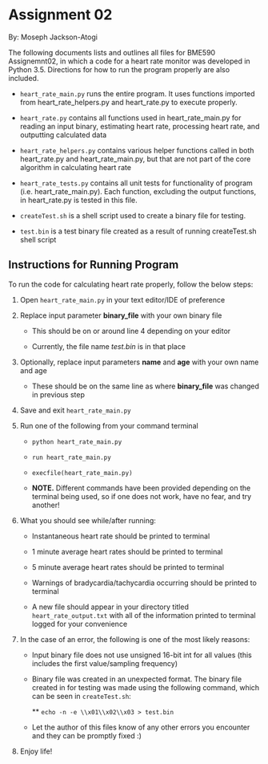 # Assignment 02
By: Moseph Jackson-Atogi

The following documents lists and outlines all files for BME590 Assignemnt02, in which a code for a heart rate monitor was developed in Python 3.5. Directions for how to run the program properly are also included.

+ `heart_rate_main.py` runs the entire program. It uses functions imported from heart_rate_helpers.py and heart_rate.py to execute properly.

+ `heart_rate.py` contains all functions used in heart_rate_main.py for reading an input binary, estimating heart rate, processing heart rate, and outputting calculated data

+ `heart_rate_helpers.py` contains various helper functions called in both heart_rate.py and heart_rate_main.py, but that are not part of the core algorithm in calculating heart rate

+ `heart_rate_tests.py` contains all unit tests for functionality of program (i.e. heart_rate_main.py). Each function, excluding the output functions, in heart_rate.py is tested in this file.

+ `createTest.sh` is a shell script used to create a binary file for testing.

+ `test.bin` is a test binary file created as a result of running createTest.sh shell script

## Instructions for Running Program

To run the code for calculating heart rate properly, follow the below steps:

1. Open `heart_rate_main.py` in your text editor/IDE of preference

2. Replace input parameter **binary_file** with your own binary file

    * This should be on or around line 4 depending on your editor
  
    * Currently, the file name *test.bin* is in that place

3. Optionally, replace input parameters **name** and **age** with your own name and age

    * These should be on the same line as where **binary_file** was changed in previous step

4. Save and exit `heart_rate_main.py`

5. Run one of the following from your command terminal

    * `python heart_rate_main.py`

    * `run heart_rate_main.py`

    * `execfile(heart_rate_main.py)`

    * **NOTE.** Different commands have been provided depending on the terminal being used, so if one does not work, have no fear, and try another!

6. What you should see while/after running:

    * Instantaneous heart rate should be printed to terminal

    * 1 minute average heart rates should be printed to terminal

    * 5 minute average heart rates should be printed to terminal

    * Warnings of bradycardia/tachycardia occurring should be printed to terminal

    * A new file should appear in your directory titled `heart_rate_output.txt` with all of the information printed to terminal logged for your convenience

7. In the case of an error, the following is one of the most likely reasons:

    * Input binary file does not use unsigned 16-bit int for all values (this includes the first value/sampling frequency)

    * Binary file was created in an unexpected format. The binary file created in for testing was made using the following command, which can be seen in `createTest.sh`:
    
        ** `echo -n -e \\x01\\x02\\x03 > test.bin`

    * Let the author of this files know of any other errors you encounter and they can be promptly fixed :)

8. Enjoy life!

